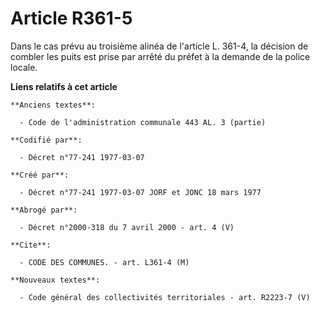 # Article R361-5

Dans le cas prévu au troisième alinéa de l'article L. 361-4, la décision de combler les puits est prise par arrêté du préfet
à la demande de la police locale.

**Liens relatifs à cet article**

	**Anciens textes**:

	  - Code de l'administration communale 443 AL. 3 (partie)

	**Codifié par**:

	  - Décret n°77-241 1977-03-07

	**Créé par**:

	  - Décret n°77-241 1977-03-07 JORF et JONC 18 mars 1977

	**Abrogé par**:

	  - Décret n°2000-318 du 7 avril 2000 - art. 4 (V)

	**Cite**:

	  - CODE DES COMMUNES. - art. L361-4 (M)

	**Nouveaux textes**:

	  - Code général des collectivités territoriales - art. R2223-7 (V)
